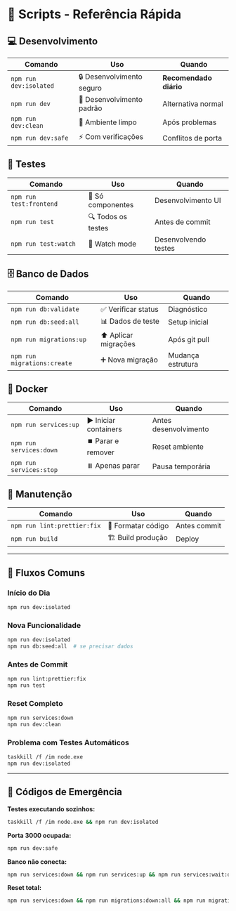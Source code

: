 # 🚀 Scripts - Referência Rápida

## 💻 Desenvolvimento

| Comando                | Uso                       | Quando                 |
| ---------------------- | ------------------------- | ---------------------- |
| `npm run dev:isolated` | 🔒 Desenvolvimento seguro | **Recomendado diário** |
| `npm run dev`          | 🔨 Desenvolvimento padrão | Alternativa normal     |
| `npm run dev:clean`    | 🧹 Ambiente limpo         | Após problemas         |
| `npm run dev:safe`     | ⚡ Com verificações       | Conflitos de porta     |

## 🧪 Testes

| Comando                 | Uso                | Quando               |
| ----------------------- | ------------------ | -------------------- |
| `npm run test:frontend` | 🎨 Só componentes  | Desenvolvimento UI   |
| `npm run test`          | 🔍 Todos os testes | Antes de commit      |
| `npm run test:watch`    | 👀 Watch mode      | Desenvolvendo testes |

## 🗄️ Banco de Dados

| Comando                     | Uso                  | Quando            |
| --------------------------- | -------------------- | ----------------- |
| `npm run db:validate`       | ✅ Verificar status  | Diagnóstico       |
| `npm run db:seed:all`       | 📊 Dados de teste    | Setup inicial     |
| `npm run migrations:up`     | ⬆️ Aplicar migrações | Após git pull     |
| `npm run migrations:create` | ➕ Nova migração     | Mudança estrutura |

## 🐳 Docker

| Comando                 | Uso                   | Quando                |
| ----------------------- | --------------------- | --------------------- |
| `npm run services:up`   | ▶️ Iniciar containers | Antes desenvolvimento |
| `npm run services:down` | ⏹️ Parar e remover    | Reset ambiente        |
| `npm run services:stop` | ⏸️ Apenas parar       | Pausa temporária      |

## 🔧 Manutenção

| Comando                     | Uso                | Quando       |
| --------------------------- | ------------------ | ------------ |
| `npm run lint:prettier:fix` | 💅 Formatar código | Antes commit |
| `npm run build`             | 🏗️ Build produção  | Deploy       |

---

## 🎯 Fluxos Comuns

### Início do Dia

```bash
npm run dev:isolated
```

### Nova Funcionalidade

```bash
npm run dev:isolated
npm run db:seed:all  # se precisar dados
```

### Antes de Commit

```bash
npm run lint:prettier:fix
npm run test
```

### Reset Completo

```bash
npm run services:down
npm run dev:clean
```

### Problema com Testes Automáticos

```bash
taskkill /f /im node.exe
npm run dev:isolated
```

---

## 🚨 Códigos de Emergência

**Testes executando sozinhos:**

```bash
taskkill /f /im node.exe && npm run dev:isolated
```

**Porta 3000 ocupada:**

```bash
npm run dev:safe
```

**Banco não conecta:**

```bash
npm run services:down && npm run services:up && npm run services:wait:database
```

**Reset total:**

```bash
npm run services:down && npm run migrations:down:all && npm run migrations:up && npm run db:seed:all
```
